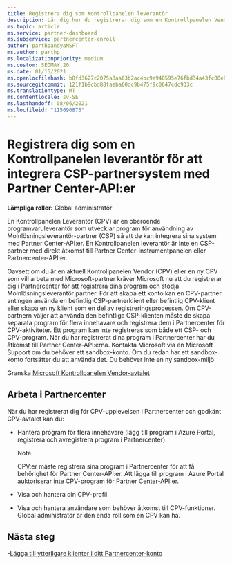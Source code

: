 ```yaml
---
title: Registrera dig som Kontrollpanelen leverantör
description: Lär dig hur du registrerar dig som en Kontrollpanelen Vendor (CPV) i Partner Center så att du bättre kan integrera CSP-partnersystem med Partner Center-API:er.
ms.topic: article
ms.service: partner-dashboard
ms.subservice: partnercenter-enroll
author: parthpandyaMSFT
ms.author: parthp
ms.localizationpriority: medium
ms.custom: SEOMAY.20
ms.date: 01/15/2021
ms.openlocfilehash: b8fd3627c2075a3aa63b2ac4bc9e940595e76fbd34a43fc00e8e10189b41aba3
ms.sourcegitcommit: 121f1b9cbd88faeba60dc9b475f9c0647cdc933c
ms.translationtype: MT
ms.contentlocale: sv-SE
ms.lasthandoff: 08/06/2021
ms.locfileid: "115690876"
---
```

# <a name="enroll-as-a-control-panel-vendor-to-help-integrate-csp-partner-systems-with-partner-center-apis"></a>Registrera dig som en Kontrollpanelen leverantör för att integrera CSP-partnersystem med Partner Center-API:er


**Lämpliga roller:** Global administratör

En Kontrollpanelen Leverantör (CPV) är en oberoende programvaruleverantör som utvecklar program för användning av Molnlösningsleverantör-partner (CSP) så att de kan integrera sina system med Partner Center-API:er. En Kontrollpanelen leverantör är inte en CSP-partner med direkt åtkomst till Partner Center-instrumentpanelen eller Partnercenter-API:er.

Oavsett om du är en aktuell Kontrollpanelen Vendor (CPV) eller en ny CPV som vill arbeta med Microsoft-partner kräver Microsoft nu att du registrerar dig i Partnercenter för att registrera dina program och stödja Molnlösningsleverantör partner. För att skapa ett konto kan en CPV-partner antingen använda en befintlig CSP-partnerklient eller befintlig CPV-klient eller skapa en ny klient som en del av registreringsprocessen. Om CPV-partnern väljer att använda den befintliga CSP-klienten måste de skapa separata program för flera innehavare och registrera dem i Partnercenter för CPV-aktiviteter. Ett program kan inte registreras som både ett CSP- och CPV-program. När du har registrerat dina program i Partnercenter har du åtkomst till Partner Center-API:erna.  Kontakta Microsoft via en Microsoft Support om du behöver ett sandbox-konto. Om du redan har ett sandbox-konto fortsätter du att använda det. Du behöver inte en ny sandbox-miljö

Granska [Microsoft Kontrollpanelen Vendor-avtalet](https://go.microsoft.com/fwlink/?linkid=2055198)


## <a name="working-in-partner-center"></a>Arbeta i Partnercenter

När du har registrerat dig för CPV-upplevelsen i Partnercenter och godkänt CPV-avtalet kan du:

- Hantera program för flera innehavare (lägg till program i Azure Portal, registrera och avregistrera program i Partnercenter).

    >[!Note] 
    >CPV:er måste registrera sina program i Partnercenter för att få behörighet för Partner Center-API:er. Att lägga till program i Azure Portal auktoriserar inte CPV-program för Partner Center-API:er. 

- Visa och hantera din CPV-profil 

- Visa och hantera användare som behöver åtkomst till CPV-funktioner. Global administratör är den enda roll som en CPV kan ha.

## <a name="next-steps"></a>Nästa steg

-[Lägga till ytterligare klienter i ditt Partnercenter-konto](multi-tenant-account.md)